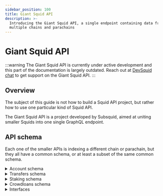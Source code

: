 ```yaml
---
sidebar_position: 100
title: Giant Squid API
description: >-
  Introducing the Giant Squid API, a single endpoint containing data from
  multiple chains and parachains
---
```



# Giant Squid API

:::warning
The Giant Squid API is currently under active development and this part of the documentation is largely outdated. Reach out at [DevSquid chat](https://t.me/HydraDevs) to get support on the Giant Squid API.
:::

## Overview

The subject of this guide is not how to build a Squid API project, but rather how to use one particular kind of Squid API.

The Giant Squid API is a project developed by Subsquid, aimed at uniting smaller Squids into one single GraphQL endpoint.

## API schema

Each one of the smaller APIs is indexing a different chain or parachain, but they all have a common schema, or at least a subset of the same common schema.

<details>

<summary>Account schema</summary>

The `Account` entity can be used to get info about current account state and collect account actions.

```graphql
type Account @entity {
  id: ID!
  
  transfers: [AccountTransfer!] @derivedFrom(field: "account")
  
  contributions: [Contribution!] @derivedFrom(field: "account")
  crowdloans: [Contributor!] @derivedFrom(field: "account") # crowdloans there account get participation
  
  stakingInfo: StakingInfo @derivedFrom(field: "stash")
  activeBond: BigInt! # current bond balance
  totalReward: BigInt!
  totalSlash: BigInt!
  rewards: [Reward!] @derivedFrom(field: "account")
  slashes: [Slash!] @derivedFrom(field: "account")
  bonds: [Bond!] @derivedFrom(field: "account")
  validatorHistory: [EraValidator!] @derivedFrom(field: "stash") # validator history for each era
  nominatorHistory: [EraNominator!] @derivedFrom(field: "stash") # nominator history for each era

  lastUpdateBlock: BigInt!
}
```

</details>

<details>

<summary>Transfers schema</summary>

```graphql
enum TransferDicrection {
  FROM
  TO
}

type Transfer implements Item & CanFail @entity {
  id: ID!
  timestamp: DateTime
  blockNumber: BigInt @index
  extrinsicHash: String @index
  to: Account!
  from: Account!
  amount: BigInt
  success: Boolean @index
}

# entity for linking account and transfer
type AccountTransfer @entity {
  id: ID!
  transfer: Transfer
  account: Account!
  direction: TransferDicrection
}
```

</details>

<details>

<summary>Staking schema</summary>

See [Substrate docs about Staking](https://docs.substrate.io/rustdocs/latest/pallet\_staking/index.html) for more information.

```graphql
enum StakingRole {
  Validator
  Nominator
  Idle
}

enum PayeeType {
  Staked
  Stash
  Controller
  Account
  None
}

# current information about stash, controller, payee and staking role
type StakingInfo @entity {
  id: ID! #stash Id
  stash: Account! @unique
  controller: Account!
  payee: Account
  payeeType: PayeeType!
  role: StakingRole!
  commission: Int
}

# information about era, validators and nominators 
type Era @entity {
  id: ID!
  index: Int!
  timestamp: DateTime!
  startedAt: Int!
  endedAt: Int
  total: BigInt!
  validatorsCount: Int!
  nominatorsCount: Int!
  validators: [EraValidator] @derivedFrom(field: "era")
  nominators: [EraNominator] @derivedFrom(field: "era")
}

type EraStakingPair @entity {
  id: ID! #era + validatorId + nominatorId
  era: Era!
  nominator: EraNominator
  validator: EraValidator
  vote: BigInt!
}

# information about validator in era: self/total bond, nominators and their votes
type EraValidator @entity {
  id: ID! #era + stashId
  stash: Account!
  era: Era!
  selfBonded: BigInt!
  totalBonded: BigInt!
  commission: Int
  nominators: [EraStakingPair] @derivedFrom(field: "validator")
}

# information about nominator in era:
# bond, validators and votes for them in each era
type EraNominator @entity {
  id: ID! #era + stashId
  stash: Account!
  era: Era!
  bonded: BigInt!
  validators: [EraStakingPair] @derivedFrom(field: "nominator")
}


type Reward implements Item & HasTotal & HasEra @entity  {
  id: ID!
  timestamp: DateTime
  blockNumber: BigInt @index
  extrinsicHash: String @index
  account: Account!
  amount: BigInt
  era: Int
  validator: String
  total: BigInt
  # only for dApps-staking
  smartConstract: String
}

type Slash implements Item & HasTotal & HasEra @entity  {
  id: ID!
  timestamp: DateTime
  blockNumber: BigInt @index
  extrinsicHash: String @index
  account: Account!
  amount: BigInt
  era: Int
  total: BigInt
}

enum BondType {
  Bond
  Unbond
}

type Bond implements Item & HasTotal & CanFail @entity  {
  id: ID!
  timestamp: DateTime
  blockNumber: BigInt @index
  extrinsicHash: String @index
  account: Account!
  amount: BigInt
  total: BigInt
  success: Boolean @index
  type: BondType
  # only for parachain-staking
  candidate: String
  # only for dApps-staking
  smartConstract: String
}
```

</details>

<details>

<summary>Crowdloans schema</summary>

See [Polkadot documentation on Crowdloans](https://wiki.polkadot.network/learn-crowdloans) for more information.

```graphql
# information about known parachains and their crowdloans
type Parachain @entity {
  id: ID! #paraId
  name: String
  paraId: Int
  crowdloans: [Crowdloan!] @derivedFrom(field: "parachain")
  relayChain: String
}

enum CrowdloanStatus {
  CREATED
  WON
  DISSOLVED
}

type Contributor @entity {
  id: ID!
  crowdloan: Crowdloan!
  account: Account!
  amount: BigInt!
}

# information about known crowdloans.
type Crowdloan @entity {
  id: ID!
  cap: BigInt!
  firstPeriod: BigInt!
  lastPeriod: BigInt!
  end: BigInt!
  contributors: [Contributor!] @derivedFrom(field: "crowdloan")
  raised: BigInt!
  parachain: Parachain
  blockNumber: BigInt @index
  createdAt: DateTime
}

type Contribution implements Item & CanFail @entity {
  id: ID!
  timestamp: DateTime
  blockNumber: BigInt @index
  extrinsicHash: String @index
  crowdloan: Crowdloan
  success: Boolean @index
  account: Account!
  amount: BigInt
}
```

</details>

<details>

<summary>Interfaces</summary>

```graphql
interface Item {
  timestamp: DateTime
  blockNumber: BigInt
  extrinsicHash: String
  amount: BigInt
}

interface HasTotal {
  total: BigInt
}

interface HasEra {
  era: Int
}

interface CanFail {
  success: Boolean
}
```

</details>
